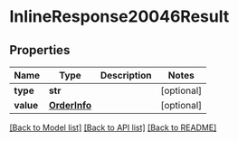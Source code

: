 # InlineResponse20046Result

## Properties
Name | Type | Description | Notes
------------ | ------------- | ------------- | -------------
**type** | **str** |  | [optional] 
**value** | [**OrderInfo**](OrderInfo.md) |  | [optional] 

[[Back to Model list]](../README.md#documentation-for-models) [[Back to API list]](../README.md#documentation-for-api-endpoints) [[Back to README]](../README.md)


